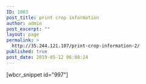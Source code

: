 ```yaml
---
ID: 1003
post_title: print crop information
author: admin
post_excerpt: ""
layout: page
permalink: >
  http://35.244.121.107/print-crop-information-2/
published: true
post_date: 2019-05-12 06:08:24
---
```

[wbcr_snippet id="997"]